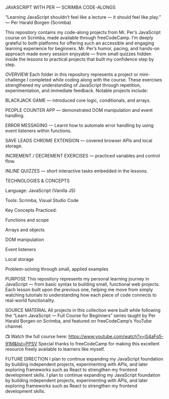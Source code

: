 JAVASCRIPT WITH PER — SCRIMBA CODE-ALONGS

“Learning JavaScript shouldn’t feel like a lecture — it should feel like play.”
— Per Harald Borgen (Scrimba)

This repository contains my code-along projects from Mr. Per’s JavaScript course on Scrimba, made available through freeCodeCamp. 
I’m deeply grateful to both platforms for offering such an accessible and engaging learning experience for beginners.
Mr. Per’s humor, pacing, and hands-on approach made every session enjoyable — from small quizzes hidden inside the lessons to 
  practical projects that built my confidence step by step.

OVERVIEW
Each folder in this repository represents a project or mini-challenge I completed while coding along with the course. These exercises strengthened my understanding of JavaScript through repetition, experimentation, and immediate feedback.
Notable projects include:


BLACKJACK GAME — introduced core logic, conditionals, and arrays.

PEOPLE COUNTER APP — demonstrated DOM manipulation and event handling.

ERROR MESSAGING — Learnt how to automate error handling by using event listeners within functions.

SAVE LEADS CHROME EXTENSION — covered browser APIs and local storage.

INCREMENT / DECREMENT EXERCISES — practiced variables and control flow.

INLINE QUIZZES — short interactive tasks embedded in the lessons.



TECHNOLOGIES & CONCEPTS

Language: JavaScript (Vanilla JS)
  
Tools: Scrimba, Visual Studio Code
  
Key Concepts Practiced:
  
  Functions and scope

  Arrays and objects
    
  DOM manipulation
    
  Event listeners  
    
  Local storage

  Problem-solving through small, applied examples


PURPOSE
This repository represents my personal learning journey in JavaScript — from basic syntax to building small, functional web projects. 
Each lesson built upon the previous one, helping me move from simply watching tutorials to understanding how each piece of code connects to real-world functionality.

SOURCE MATERIAL
All projects in this collection were built while following the “Learn JavaScript — Full Course for Beginners” series taught by Per Harald Borgen on Scrimba, and featured on freeCodeCamp’s YouTube channel.

📺 Watch the full course here:
  https://www.youtube.com/watch?v=jS4aFq5-91M&list=PPSV
Special thanks to freeCodeCamp for making this excellent resource freely available to learners like myself.

FUTURE DIRECTION
I plan to continue expanding my JavaScript foundation by building independent projects, experimenting with APIs, 
  and later exploring frameworks such as React to strengthen my frontend development skills.
I plan to continue expanding my JavaScript foundation by building independent projects, experimenting with APIs, and later exploring frameworks such as React to strengthen my frontend development skills.

